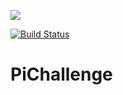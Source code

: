 


<a href='https://ec2-44-216-118-29.compute-1.amazonaws.com/job/piChallenge-pipeline/'><img src='https://ec2-44-216-118-29.compute-1.amazonaws.com/buildStatus/icon?job=piChallenge-pipeline'></a>

[![Build Status](https://ec2-44-216-118-29.compute-1.amazonaws.com/buildStatus/icon?job=piChallenge-pipeline)](https://ec2-44-216-118-29.compute-1.amazonaws.com/job/piChallenge-pipeline/)


# PiChallenge


